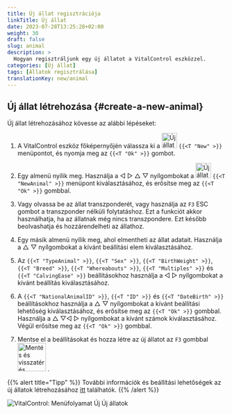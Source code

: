 ```yaml
---
title: Új állat regisztrációja
linkTitle: Új állat
date: 2023-07-28T13:25:28+02:00
weight: 30
draft: false
slug: animal
description: >
  Hogyan regisztráljunk egy új állatot a VitalControl eszközzel.
categories: [Új állat]
tags: [Állatok regisztrálása]
translationKey: new/animal
---
```

## Új állat létrehozása {#create-a-new-animal}

Új állat létrehozásához kövesse az alábbi lépéseket:

1. A VitalControl eszköz főképernyőjén válassza ki a <img src="/icons/main/new-animal.svg" width="35" align="bottom" alt="Új állat" /> `{{<T "New" >}}` menüpontot, és nyomja meg az `{{<T "Ok" >}}` gombot.

2. Egy almenü nyílik meg. Használja a ◁ ▷ △ ▽ nyílgombokat a <img src="/icons/main/new-animal.svg" width="35" align="bottom" alt="Új állat" /> `{{<T "NewAnimal" >}}` menüpont kiválasztásához, és erősítse meg az `{{<T "Ok" >}}` gombbal.

3. Vagy olvassa be az állat transzponderét, vagy használja az `F3` ESC gombot a transzponder nélküli folytatáshoz. Ezt a funkciót akkor használhatja, ha az állatnak még nincs transzpondere. Ezt később beolvashatja és hozzárendelheti az állathoz.

4. Egy másik almenü nyílik meg, ahol elmentheti az állat adatait. Használja a △ ▽ nyílgombokat a kívánt beállítási elem kiválasztásához.

5. Az `{{<T "TypeAnimal" >}}`, `{{<T "Sex" >}}`, `{{<T "BirthWeight" >}}`, `{{<T "Breed" >}}`, `{{<T "Whereabouts" >}}`, `{{<T "Multiples" >}}` és `{{<T "CalvingEase" >}}` beállításokhoz használja a ◁ ▷ nyílgombokat a kívánt beállítás kiválasztásához.

6. A `{{<T "NationalAnimalID" >}}`, `{{<T "ID" >}}` és `{{<T "DateBirth" >}}` beállításokhoz használja a △ ▽ nyílgombokat a kívánt beállítási lehetőség kiválasztásához, és erősítse meg az `{{<T "Ok" >}}` gombbal. Használja a △ ▽◁ ▷ nyílgombokat a kívánt számok kiválasztásához. Végül erősítse meg az `{{<T "Ok" >}}` gombbal.

7. Mentse el a beállításokat és hozza létre az új állatot az `F3` gombbal &nbsp;<img src="/icons/footer/save_exit.svg" width="65" align="bottom" alt="Mentés és visszatérés" />&nbsp;.

{{% alert title="Tipp" %}}
További információk és beállítási lehetőségek az új állatok létrehozásához [itt](../../settings/animal-registration/) találhatók.
{{% /alert %}}

   ![VitalControl: Menüfolyamat Új Új állatok](../images/new.png "Új állat létrehozása")
